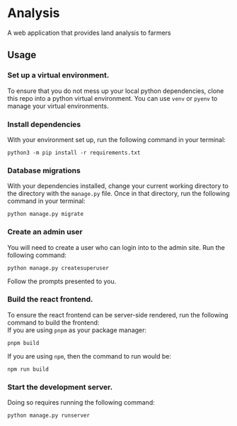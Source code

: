 # Analysis
A web application that provides land analysis to farmers

## Usage
### Set up a virtual environment.
To ensure that you do not mess up your local python dependencies, clone this repo into
a python virtual environment. You can use ``venv`` or ``pyenv`` to manage your virtual environments.  

### Install dependencies
With your environment set up, run the following command in your terminal:    
   
```
python3 -m pip install -r requirements.txt
```  
  
### Database migrations
With your dependencies installed, change your current working directory to the directory with the ``manage.py`` file. Once in that directory, run the following command in your terminal:   
  
```
python manage.py migrate
```  
  
### Create an admin user
You will need to create a user who can login into to the admin site. Run the following command:   
   
```
python manage.py createsuperuser
```  
   
Follow the prompts presented to you.


### Build the react frontend.
To ensure the react frontend can be server-side rendered, run the following command to build the frontend:   
If you are using ``pnpm`` as your package manager:   
    
```
pnpm build
```    
    
If you are using ``npm``, then the command to run would be:    
   
```
npm run build
```   
   

### Start the development server.
Doing so requires running the following command:  
    
```
python manage.py runserver
```    

